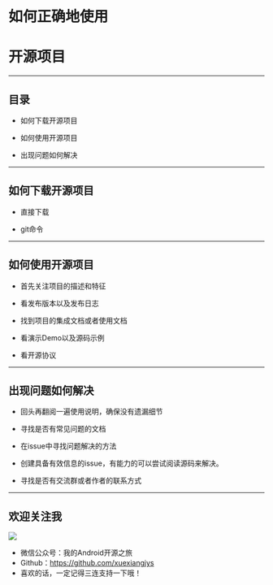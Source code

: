 # 如何正确地使用
# 开源项目

---

## 目录

* 如何下载开源项目

* 如何使用开源项目

* 出现问题如何解决

---

## 如何下载开源项目

* 直接下载

* git命令

---

## 如何使用开源项目

* 首先关注项目的描述和特征

* 看发布版本以及发布日志

* 找到项目的集成文档或者使用文档

* 看演示Demo以及源码示例

* 看开源协议

---

## 出现问题如何解决

* 回头再翻阅一遍使用说明，确保没有遗漏细节

* 寻找是否有常见问题的文档

* 在issue中寻找问题解决的方法

* 创建具备有效信息的issue，有能力的可以尝试阅读源码来解决。

* 寻找是否有交流群或者作者的联系方式

---

## 欢迎关注我

![](https://ss.im5i.com/2021/06/14/6tqAU.png)

* 微信公众号：我的Android开源之旅
* Github：https://github.com/xuexiangjys
* 喜欢的话，一定记得三连支持一下哦！
